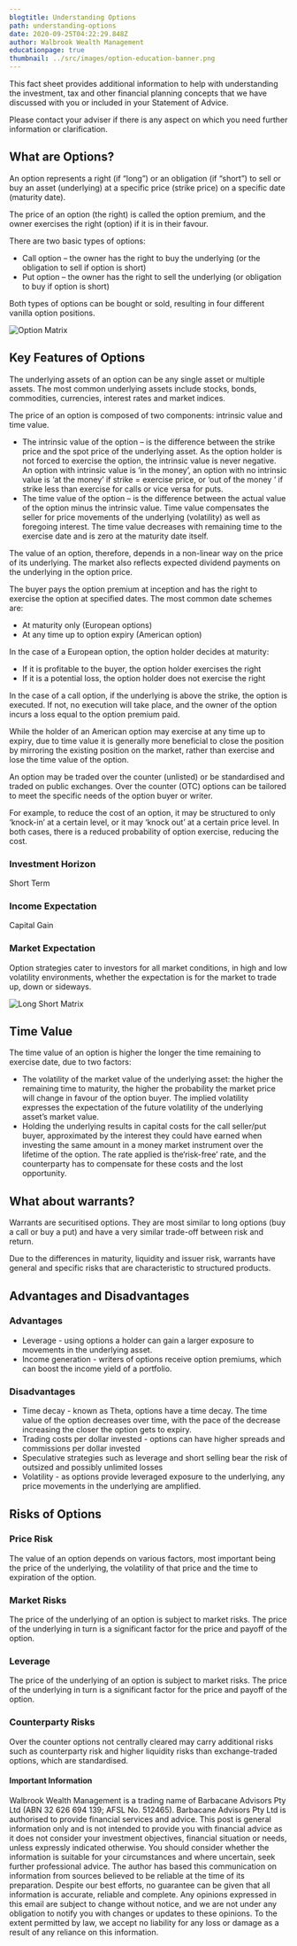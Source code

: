 ```yaml
---
blogtitle: Understanding Options
path: understanding-options
date: 2020-09-25T04:22:29.848Z
author: Walbrook Wealth Management
educationpage: true
thumbnail: ../src/images/option-education-banner.png
---
```

This fact sheet provides additional information to help with understanding the investment, tax and other financial planning concepts that we have discussed with you or included in your Statement of Advice.

Please contact your adviser if there is any aspect on which you need further information or clarification.

## What are Options?

An option represents a right (if “long”) or an obligation (if “short”) to sell or buy an asset (underlying) at a specific price (strike price) on a specific date (maturity date).

The price of an option (the right) is called the option premium, and the owner exercises the right (option) if it is in their favour.

There are two basic types of options:

* Call option – the owner has the right to buy the underlying (or the obligation to sell if option is short)
* Put option – the owner has the right to sell the underlying (or obligation to buy if option is short)

Both types of options can be bought or sold, resulting in four different vanilla option positions.

![Option Matrix](../src/images/option-matrix-table.png "Option Matrix")

## **Key Features of Options**

The underlying assets of an option can be any single asset or multiple assets. The most common underlying assets include stocks, bonds, commodities, currencies, interest rates and market indices.

The price of an option is composed of two components: intrinsic value and time value.

* The intrinsic value of the option – is the difference between the strike price and the spot price of the underlying asset. As the option holder is not forced to exercise the option, the intrinsic value is never negative. An option with intrinsic value is ‘in the money’, an option with no intrinsic value is ‘at the money’ if strike = exercise price, or ‘out of the money ‘ if strike less than exercise for calls or vice versa for puts.
* The time value of the option – is the difference between the actual value of the option minus the intrinsic value. Time value compensates the seller for price movements of the underlying (volatility) as well as foregoing interest. The time value decreases with remaining time to the exercise date and is zero at the maturity date itself.

The value of an option, therefore, depends in a non-linear way on the price of its underlying. The market also reflects expected dividend payments on the underlying in the option price.

The buyer pays the option premium at inception and has the right to exercise the option at specified dates. The most common date schemes are:

* At maturity only (European options)
* At any time up to option expiry (American option)

In the case of a European option, the option holder decides at maturity:

* If it is profitable to the buyer, the option holder exercises the right
* If it is a potential loss, the option holder does not exercise the right

In the case of a call option, if the underlying is above the strike, the option is executed. If not, no execution will take place, and the owner of the option incurs a loss equal to the option premium paid.

While the holder of an American option may exercise at any time up to expiry, due to time value it is generally more beneficial to close the position by mirroring the existing position on the market, rather than exercise and lose the time value of the option.

An option may be traded over the counter (unlisted) or be standardised and traded on public exchanges. Over the counter (OTC) options can be tailored to meet the specific needs of the option buyer or writer.

For example, to reduce the cost of an option, it may be structured to only ‘knock-in’ at a certain level, or it may ‘knock out’ at a certain price level. In both cases, there is a reduced probability of option exercise, reducing the cost.

### Investment Horizon

Short Term

### Income Expectation

Capital Gain

### Market Expectation

Option strategies cater to investors for all market conditions, in high and low volatility environments, whether the expectation is for the market to trade up, down or sideways.

![Long Short Matrix](../src/images/option-long-short-matrix.png "Long Short Matrix")

## Time Value

The time value of an option is higher the longer the time remaining to exercise date, due to two factors:

* The volatility of the market value of the underlying asset: the higher the remaining time to maturity, the higher the probability the market price will change in favour of the option buyer. The implied volatility expresses the expectation of the future volatility of the underlying asset’s market value.
* Holding the underlying results in capital costs for the call seller/put buyer, approximated by the interest they could have earned when investing the same amount in a money market instrument over the lifetime of the option. The rate applied is the‘risk-free’ rate, and the counterparty has to compensate for these costs and the lost opportunity.

## What about warrants?

Warrants are securitised options. They are most similar to long options (buy a call or buy a put) and have a very similar trade-off between risk and return.

Due to the differences in maturity, liquidity and issuer risk, warrants have general and specific risks that are characteristic to structured products.

## Advantages and Disadvantages

### Advantages

* Leverage - using options a holder can gain a larger exposure to movements in the underlying asset.
* Income generation - writers of options receive option premiums, which can boost the income yield of a portfolio.

### Disadvantages

* Time decay - known as Theta, options have a time decay. The time value of the option decreases over time, with the pace of the decrease increasing the closer the option gets to expiry.
* Trading costs per dollar invested - options can have higher spreads and commissions per dollar invested
* Speculative strategies such as leverage and short selling bear the risk of outsized and possibly unlimited losses
* Volatility - as options provide leveraged exposure to the underlying, any price movements in the underlying are amplified.

## Risks of Options

### Price Risk

The value of an option depends on various factors, most important being the price of the underlying, the volatility of that price and the time to expiration of the option.

### Market Risks

The price of the underlying of an option is subject to market risks. The price of the underlying in turn is a significant factor for the price and payoff of the option.

### Leverage

The price of the underlying of an option is subject to market risks. The price of the underlying in turn is a significant factor for the price and payoff of the option.

### Counterparty Risks

Over the counter options not centrally cleared may carry additional risks such as counterparty risk and higher liquidity risks than exchange-traded options, which are standardised.

#### Important Information

Walbrook Wealth Management is a trading name of Barbacane Advisors Pty Ltd (ABN 32 626 694 139; AFSL No. 512465). Barbacane Advisors Pty Ltd is authorised to provide financial services and advice. This post is general information only and is not intended to provide you with financial advice as it does not consider your investment objectives, financial situation or needs, unless expressly indicated otherwise. You should consider whether the information is suitable for your circumstances and where uncertain, seek further professional advice. The author has based this communication on information from sources believed to be reliable at the time of its preparation. Despite our best efforts, no guarantee can be given that all information is accurate, reliable and complete. Any opinions expressed in this email are subject to change without notice, and we are not under any obligation to notify you with changes or updates to these opinions. To the extent permitted by law, we accept no liability for any loss or damage as a result of any reliance on this information.